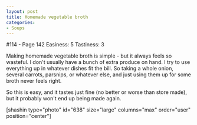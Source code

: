 ```yaml
---
layout: post
title: Homemade vegetable broth
categories:
- Soups
---
```


#114 - Page 142
Easiness: 5
Tastiness: 3

Making homemade vegetable broth is simple - but it always feels so wasteful. I don't usually have a bunch of extra produce on hand. I try to use everything up in whatever dishes fit the bill. So taking a whole onion, several carrots, parsnips, or whatever else, and just using them up for some broth never feels right.

So this is easy, and it tastes just fine (no better or worse than store made), but it probably won't end up being made again.

[shashin type="photo" id="638" size="large" columns="max" order="user" position="center"]
